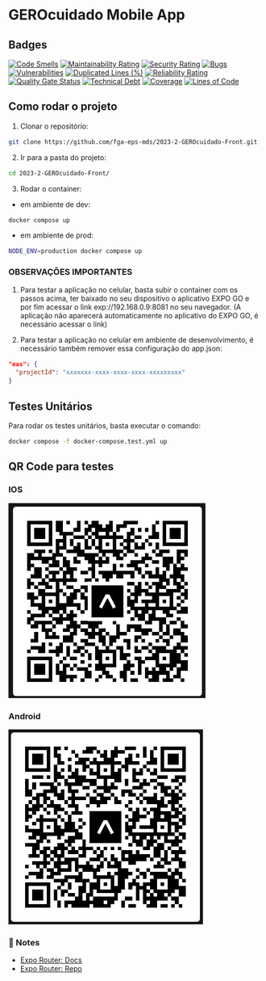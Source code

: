 # GEROcuidado Mobile App

## Badges
[![Code Smells](https://sonarcloud.io/api/project_badges/measure?project=fga-eps-mds_2023-2-GEROcuidado-Front&metric=code_smells)](https://sonarcloud.io/summary/new_code?id=fga-eps-mds_2023-2-GEROcuidado-Front)
[![Maintainability Rating](https://sonarcloud.io/api/project_badges/measure?project=fga-eps-mds_2023-2-GEROcuidado-Front&metric=sqale_rating)](https://sonarcloud.io/summary/new_code?id=fga-eps-mds_2023-2-GEROcuidado-Front)
[![Security Rating](https://sonarcloud.io/api/project_badges/measure?project=fga-eps-mds_2023-2-GEROcuidado-Front&metric=security_rating)](https://sonarcloud.io/summary/new_code?id=fga-eps-mds_2023-2-GEROcuidado-Front)
[![Bugs](https://sonarcloud.io/api/project_badges/measure?project=fga-eps-mds_2023-2-GEROcuidado-Front&metric=bugs)](https://sonarcloud.io/summary/new_code?id=fga-eps-mds_2023-2-GEROcuidado-Front)
[![Vulnerabilities](https://sonarcloud.io/api/project_badges/measure?project=fga-eps-mds_2023-2-GEROcuidado-Front&metric=vulnerabilities)](https://sonarcloud.io/summary/new_code?id=fga-eps-mds_2023-2-GEROcuidado-Front)
[![Duplicated Lines (%)](https://sonarcloud.io/api/project_badges/measure?project=fga-eps-mds_2023-2-GEROcuidado-Front&metric=duplicated_lines_density)](https://sonarcloud.io/summary/new_code?id=fga-eps-mds_2023-2-GEROcuidado-Front)
[![Reliability Rating](https://sonarcloud.io/api/project_badges/measure?project=fga-eps-mds_2023-2-GEROcuidado-Front&metric=reliability_rating)](https://sonarcloud.io/summary/new_code?id=fga-eps-mds_2023-2-GEROcuidado-Front)
[![Quality Gate Status](https://sonarcloud.io/api/project_badges/measure?project=fga-eps-mds_2023-2-GEROcuidado-Front&metric=alert_status)](https://sonarcloud.io/summary/new_code?id=fga-eps-mds_2023-2-GEROcuidado-Front)
[![Technical Debt](https://sonarcloud.io/api/project_badges/measure?project=fga-eps-mds_2023-2-GEROcuidado-Front&metric=sqale_index)](https://sonarcloud.io/summary/new_code?id=fga-eps-mds_2023-2-GEROcuidado-Front)
[![Coverage](https://sonarcloud.io/api/project_badges/measure?project=fga-eps-mds_2023-2-GEROcuidado-Front&metric=coverage)](https://sonarcloud.io/summary/new_code?id=fga-eps-mds_2023-2-GEROcuidado-Front)
[![Lines of Code](https://sonarcloud.io/api/project_badges/measure?project=fga-eps-mds_2023-2-GEROcuidado-Front&metric=ncloc)](https://sonarcloud.io/summary/new_code?id=fga-eps-mds_2023-2-GEROcuidado-Front)


## Como rodar o projeto

1. Clonar o repositório:
```bash
git clone https://github.com/fga-eps-mds/2023-2-GEROcuidado-Front.git
```

2. Ir para a pasta do projeto:
```bash
cd 2023-2-GEROcuidado-Front/
```

3. Rodar o container:
- em ambiente de dev:
```bash
docker compose up
```

- em ambiente de prod:
```bash
NODE_ENV=production docker compose up
```

### OBSERVAÇÕES IMPORTANTES

1. Para testar a aplicação no celular, basta subir o container com os passos acima, ter baixado no seu dispositivo o aplicativo EXPO GO e por fim acessar o link exp://192.168.0.9:8081 no seu navegador. (A aplicação não aparecerá automaticamente no aplicativo do EXPO GO, é necessário acessar o link)

2. Para testar a aplicação no celular em ambiente de desenvolvimento, é necessário também remover essa configuração do app.json:

```json
"eas": {
  "projectId": "xxxxxxx-xxxx-xxxx-xxxx-xxxxxxxxx"
}
```

## Testes Unitários

Para rodar os testes unitários, basta executar o comando:
```bash
docker compose -f docker-compose.test.yml up
```

## QR Code para testes
### IOS
![IOS](assets/testes/ios_27-10.png.jpeg)
### Android
![Android](assets/testes/Android_27-10.png)
### 📝 Notes

- [Expo Router: Docs](https://expo.github.io/router)
- [Expo Router: Repo](https://github.com/expo/router)
